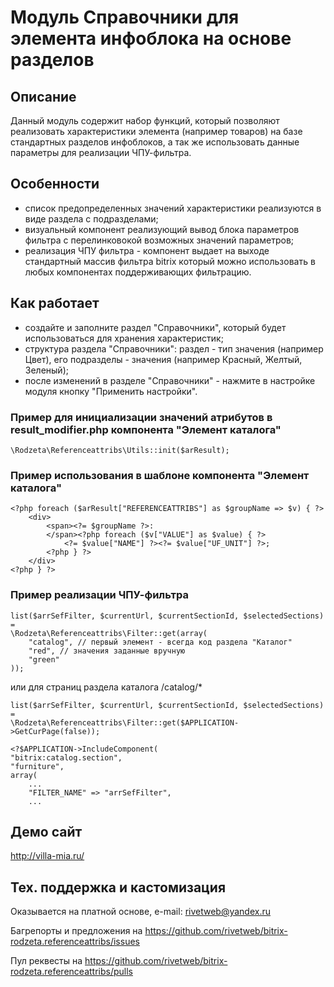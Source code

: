 ﻿
# Модуль Справочники для элемента инфоблока на основе разделов

## Описание

Данный модуль содержит набор функций, который позволяют реализовать характеристики элемента (например товаров) на базе стандартных разделов инфоблоков, а так же использовать данные параметры для реализации ЧПУ-фильтра.

## Особенности

- список предопределенных значений характеристики реализуются в виде раздела с подразделами;
- визуальный компонент реализующий вывод блока параметров фильтра с перелинковокой возможных значений параметров;
- реализация ЧПУ фильтра - компонент выдает на выходе стандартный массив фильтра bitrix который можно использовать в любых компонентах поддерживающих фильтрацию.

## Как работает

- создайте и заполните раздел "Справочники", который будет использоваться для хранения характеристик;
- структура раздела "Справочники": раздел - тип значения (например Цвет), его подразделы - значения (например Красный, Желтый, Зеленый);
- после изменений в разделе "Справочники" - нажмите в настройке модуля кнопку "Применить настройки".

### Пример для инициализации значений атрибутов в result_modifier.php компонента "Элемент каталога"

    \Rodzeta\Referenceattribs\Utils::init($arResult);

### Пример использования в шаблоне компонента "Элемент каталога"

    <?php foreach ($arResult["REFERENCEATTRIBS"] as $groupName => $v) { ?>
        <div>
            <span><?= $groupName ?>:
            </span><?php foreach ($v["VALUE"] as $value) { ?>
                <?= $value["NAME"] ?><?= $value["UF_UNIT"] ?>;
            <?php } ?>
        </div>
    <?php } ?>

### Пример реализации ЧПУ-фильтра

    list($arrSefFilter, $currentUrl, $currentSectionId, $selectedSections) =
    \Rodzeta\Referenceattribs\Filter::get(array(
        "catalog", // первый элемент - всегда код раздела "Каталог"
        "red", // значения заданные вручную
        "green"
    ));

или для страниц раздела каталога /catalog/*

    list($arrSefFilter, $currentUrl, $currentSectionId, $selectedSections) =
    \Rodzeta\Referenceattribs\Filter::get($APPLICATION->GetCurPage(false));

    <?$APPLICATION->IncludeComponent(
    "bitrix:catalog.section",
    "furniture",
    array(
        ...
        "FILTER_NAME" => "arrSefFilter",
        ...

## Демо сайт

http://villa-mia.ru/

## Тех. поддержка и кастомизация

Оказывается на платной основе, e-mail: rivetweb@yandex.ru

Багрепорты и предложения на https://github.com/rivetweb/bitrix-rodzeta.referenceattribs/issues

Пул реквесты на https://github.com/rivetweb/bitrix-rodzeta.referenceattribs/pulls
